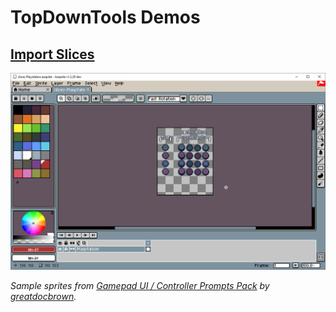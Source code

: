 # TopDownTools Demos

## [Import Slices](../Extras-ImportSlices.md#import-slices) 

![Import Slices Demo](../../assets/demos/demo-extras-importslices.gif)

*Sample sprites from [Gamepad UI / Controller Prompts Pack](https://greatdocbrown.itch.io/gamepad-ui) by [greatdocbrown](https://greatdocbrown.itch.io/).*
